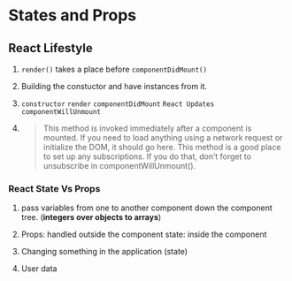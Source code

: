 # States and Props

## React Lifestyle

1. `render()` takes a place before `componentDidMount()`
2. Building the constuctor and have instances from it.
3. `constructor`
`render`
`componentDidMount`
`React Updates`
`componentWillUnmount`

4. >This method is invoked immediately after a component is mounted. If you need to load anything using a network request or initialize the DOM, it should go here. This method is a good place to set up any subscriptions. If you do that, don’t forget to unsubscribe in componentWillUnmount().

### React State Vs Props

1. pass variables from one to another component down the component tree. (**integers over objects to arrays**)

2. Props: handled outside the component
state: inside the component

3. Changing something in the application (state)

4. User data


